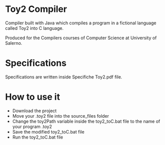 # Toy2 Compiler
Compiler built with Java which compiles a program in a fictional language called Toy2 into C language.

Produced for the Compilers courses of Computer Science at University of Salerno.

# Specifications
Specifications are written inside Specifiche Toy2.pdf file.

# How to use it
* Download the project
* Move your .toy2 file into the source_files folder
* Change the toy2Path variable inside the toy2_toC.bat file to the name of your program .toy2
* Save the modified toy2_toC.bat file
* Run the toy2_toC.bat file
